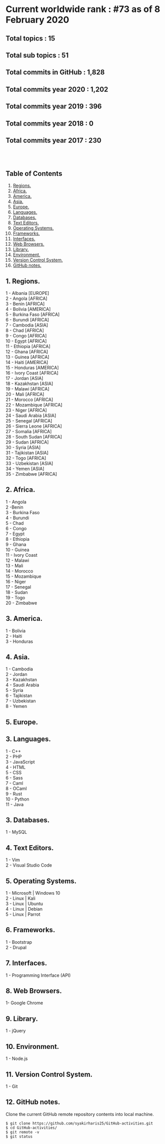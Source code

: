 # Current worldwide rank : #73 as of 8 February 2020
## Total topics : 15
## Total sub topics : 51
## Total commits in GitHub : 1,828
## Total commits year 2020 : 1,202
## Total commits year 2019 : 396
## Total commits year 2018 : 0
## Total commits year 2017 : 230

<br /><br />

## Table of Contents
1. [Regions.](#region)
2. [Africa.](#africa)
3. [America.](#america)
4. [Asia.](#asia)
5. [Europe.](#europe)
6. [Languages.](#language)
7. [Databases.](#database)
8. [Text Editors.](#editor)
9. [Operating Systems.](#os)
10. [Frameworks.](#framework)
11. [Interfaces.](#interface)
12. [Web Browsers.](#browser)
13. [Library.](#library)
14. [Environment.](#environment)
15. [Version Control System.](#version)
16. [GitHub notes.](#github)

<a name="region"></a>
## 1. Regions.
1 - Albania [EUROPE] <br />
2 - Angola [AFRICA] <br />
3 - Benin [AFRICA] <br />
4 - Bolivia [AMERICA] <br />
5 - Burkina Faso [AFRICA] <br />
6 - Burundi [AFRICA] <br />
7 - Cambodia [ASIA] <br />
8 - Chad [AFRICA] <br />
9 - Congo [AFRICA] <br />
10 - Egypt [AFRICA] <br />
11 - Ethiopia [AFRICA] <br />
12 - Ghana [AFRICA] <br />
13 - Guinea [AFRICA] <br />
14 - Haiti [AMERICA] <br />
15 - Honduras [AMERICA] <br />
16 - Ivory Coast [AFRICA] <br />
17 - Jordan [ASIA] <br />
18 - Kazakhstan [ASIA] <br />
19 - Malawi [AFRICA] <br />
20 - Mali [AFRICA] <br />
21 - Morocco [AFRICA] <br />
22 - Mozambique [AFRICA] <br />
23 - Niger [AFRICA] <br />
24 - Saudi Arabia [ASIA] <br />
25 - Senegal [AFRICA] <br />
26 - Sierra Leone [AFRICA] <br />
27 - Somalia [AFRICA] <br />
28 - South Sudan [AFRICA] <br />
29 - Sudan [AFRICA] <br />
30 - Syria [ASIA] <br />
31 - Tajikistan [ASIA] <br />
32 - Togo [AFRICA] <br />
33 - Uzbekistan [ASIA] <br />
34 - Yemen [ASIA] <br />
35 - Zimbabwe [AFRICA] <br />

<a name="africa"></a>
## 2. Africa.
1 - Angola <br />
2 -Benin <br />
3 - Burkina Faso <br />
4 - Burundi <br />
5 - Chad <br />
6 - Congo <br />
7 - Egypt <br />
8 - Ethiopia <br />
9 - Ghana <br />
10 - Guinea <br />
11 - Ivory Coast <br />
12 - Malawi <br />
13 - Mali <br />
14 - Morocco <br />
15 - Mozambique <br />
16 - Niger <br />
17 - Senegal <br />
18 - Sudan <br />
19 - Togo <br />
20 - Zimbabwe <br />

<a name="america"></a>
## 3. America.
1 - Bolivia <br />
2 - Haiti <br />
3 - Honduras <br />

<a name="asia"></a>
## 4. Asia.
1 - Cambodia <br />
2 - Jordan <br />
3 - Kazakhstan <br />
4 - Saudi Arabia <br />
5 - Syria <br />
6 - Tajikistan <br />
7 - Uzbekistan <br />
8 - Yemen <br />

<a name="europe"></a>
## 5. Europe.

<a name="language"></a>
## 3. Languages.
1 - C++ <br />
2 - PHP <br />
3 - JavaScript <br />
4 - HTML <br />
5 - CSS <br />
6 - Sass <br />
7 - Caml <br />
8 - OCaml <br />
9 - Rust <br />
10 - Python <br />
11 - Java <br />

<a name="database"></a>
## 3. Databases.
1 - MySQL <br />

<a name="editor"></a>
## 4. Text Editors.
1 - Vim <br />
2 - Visual Studio Code <br />

<a name="os"></a>
## 5. Operating Systems.
1 - Microsoft | Windows 10 <br />
2 - Linux | Kali <br />
3 - Linux | Ubuntu <br />
4 - Linux | Debian <br />
5 - Linux | Parrot <br />

<a name="framework"></a>
## 6. Frameworks.
1 - Bootstrap <br />
2 - Drupal <br />

<a name="interface"></a>
## 7. Interfaces.
1 - Programming Interface (API)

<a name="browser"></a>
## 8. Web Browsers.
1- Google Chrome

<a name="interface"></a>
## 9. Library.
1 - jQuery

<a name="environment"></a>
## 10. Environment.
1 - Node.js

<a name="version"></a>
## 11. Version Control System.
1 - Git

<a name="github"></a>
## 12. GitHub notes.
Clone the current GitHub remote repository contents into local machine.
```
$ git clone https://github.com/syakirharis25/GitHub-activities.git
$ cd GitHub-activities/
$ git remote -v
$ git status
```
